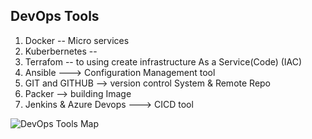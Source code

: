 ## DevOps Tools
   1. Docker  -- Micro services
   2. Kuberbernetes -- 
   3. Terrafom -- to using  create infrastructure As a Service(Code) (IAC)
   4. Ansible ---> Configuration Management tool 
   5. GIT and GITHUB  --> version control System & Remote Repo
   6. Packer --> building Image 
   7. Jenkins & Azure Devops ---> CICD tool 

   ![DevOps Tools Map](C:\Users\nares\Desktop\CLOUD\AzureDevops\Devops-Tools.jpg)